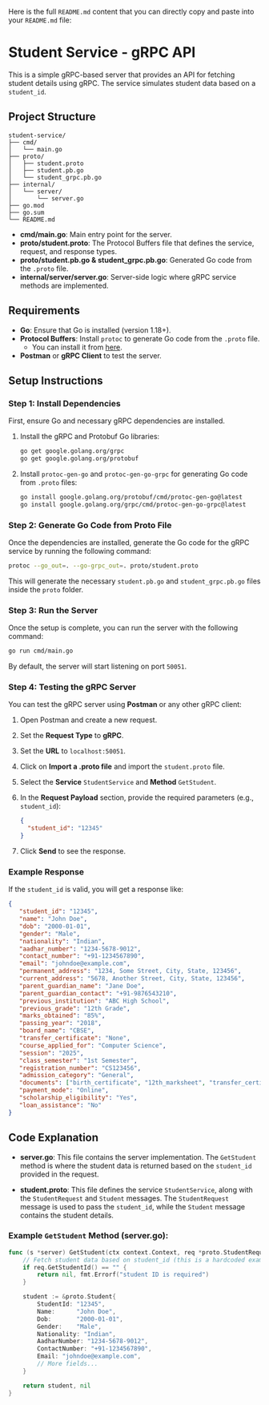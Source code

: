 Here is the full `README.md` content that you can directly copy and paste into your `README.md` file:

# Student Service - gRPC API

This is a simple gRPC-based server that provides an API for fetching student details using gRPC. The service simulates student data based on a `student_id`.

## Project Structure

```plaintext
student-service/
├── cmd/
│   └── main.go
├── proto/
│   ├── student.proto
│   ├── student.pb.go
│   └── student_grpc.pb.go
├── internal/
│   └── server/
│       └── server.go
├── go.mod
├── go.sum
└── README.md
```

- **cmd/main.go**: Main entry point for the server.
- **proto/student.proto**: The Protocol Buffers file that defines the service, request, and response types.
- **proto/student.pb.go & student_grpc.pb.go**: Generated Go code from the `.proto` file.
- **internal/server/server.go**: Server-side logic where gRPC service methods are implemented.

## Requirements

- **Go**: Ensure that Go is installed (version 1.18+).
- **Protocol Buffers**: Install `protoc` to generate Go code from the `.proto` file.
  - You can install it from [here](https://grpc.io/docs/protoc-installation/).
- **Postman** or **gRPC Client** to test the server.

## Setup Instructions

### Step 1: Install Dependencies

First, ensure Go and necessary gRPC dependencies are installed. 

1. Install the gRPC and Protobuf Go libraries:

   ```bash
   go get google.golang.org/grpc
   go get google.golang.org/protobuf
   ```

2. Install `protoc-gen-go` and `protoc-gen-go-grpc` for generating Go code from `.proto` files:

   ```bash
   go install google.golang.org/protobuf/cmd/protoc-gen-go@latest
   go install google.golang.org/grpc/cmd/protoc-gen-go-grpc@latest
   ```

### Step 2: Generate Go Code from Proto File

Once the dependencies are installed, generate the Go code for the gRPC service by running the following command:

```bash
protoc --go_out=. --go-grpc_out=. proto/student.proto
```

This will generate the necessary `student.pb.go` and `student_grpc.pb.go` files inside the `proto` folder.

### Step 3: Run the Server

Once the setup is complete, you can run the server with the following command:

```bash
go run cmd/main.go
```

By default, the server will start listening on port `50051`.

### Step 4: Testing the gRPC Server

You can test the gRPC server using **Postman** or any other gRPC client:

1. Open Postman and create a new request.
2. Set the **Request Type** to **gRPC**.
3. Set the **URL** to `localhost:50051`.
4. Click on **Import a .proto file** and import the `student.proto` file.
5. Select the **Service** `StudentService` and **Method** `GetStudent`.
6. In the **Request Payload** section, provide the required parameters (e.g., `student_id`):

   ```json
   {
     "student_id": "12345"
   }
   ```

7. Click **Send** to see the response.

### Example Response

If the `student_id` is valid, you will get a response like:

```json
{
   "student_id": "12345",
   "name": "John Doe",
   "dob": "2000-01-01",
   "gender": "Male",
   "nationality": "Indian",
   "aadhar_number": "1234-5678-9012",
   "contact_number": "+91-1234567890",
   "email": "johndoe@example.com",
   "permanent_address": "1234, Some Street, City, State, 123456",
   "current_address": "5678, Another Street, City, State, 123456",
   "parent_guardian_name": "Jane Doe",
   "parent_guardian_contact": "+91-9876543210",
   "previous_institution": "ABC High School",
   "previous_grade": "12th Grade",
   "marks_obtained": "85%",
   "passing_year": "2018",
   "board_name": "CBSE",
   "transfer_certificate": "None",
   "course_applied_for": "Computer Science",
   "session": "2025",
   "class_semester": "1st Semester",
   "registration_number": "CS123456",
   "admission_category": "General",
   "documents": ["birth_certificate", "12th_marksheet", "transfer_certificate"],
   "payment_mode": "Online",
   "scholarship_eligibility": "Yes",
   "loan_assistance": "No"
}
```

## Code Explanation

- **server.go**: This file contains the server implementation. The `GetStudent` method is where the student data is returned based on the `student_id` provided in the request.
  
- **student.proto**: This file defines the service `StudentService`, along with the `StudentRequest` and `Student` messages. The `StudentRequest` message is used to pass the `student_id`, while the `Student` message contains the student details.

### Example `GetStudent` Method (server.go):

```go
func (s *server) GetStudent(ctx context.Context, req *proto.StudentRequest) (*proto.Student, error) {
    // Fetch student data based on student_id (this is a hardcoded example)
    if req.GetStudentId() == "" {
        return nil, fmt.Errorf("student ID is required")
    }

    student := &proto.Student{
        StudentId: "12345",
        Name:      "John Doe",
        Dob:       "2000-01-01",
        Gender:    "Male",
        Nationality: "Indian",
        AadharNumber: "1234-5678-9012",
        ContactNumber: "+91-1234567890",
        Email: "johndoe@example.com",
        // More fields...
    }

    return student, nil
}
```
